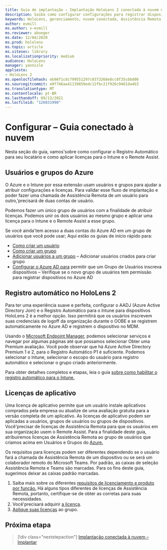 ```yaml
---
title: Guia de implantação – Implantação HoloLens 2 conectada à nuvem em escala com o Remote Assist – Configurar
description: Saiba como configurar configurações para registrar dispositivos HoloLens em uma rede conectada à nuvem em escala com o Remote Assist.
keywords: HoloLens, gerenciamento, nuvem conectada, Assistência Remota, AAD, Azure AD, MDM, Dispositivo móvel Gerenciamento de Dispositivos
author: evmill
ms.author: v-evmill
ms.reviewer: aboeger
ms.date: 12/04/2020
ms.prod: hololens
ms.topic: article
ms.sitesec: library
ms.localizationpriority: medium
audience: HoloLens
manager: yannisle
appliesto:
- HoloLens 2
ms.openlocfilehash: eb96f1cdc799551297c0373268e8cc8f35c6bd06
ms.sourcegitcommit: e9f746aa41139859edc12fbc21f926c9461da4b3
ms.translationtype: MT
ms.contentlocale: pt-BR
ms.lasthandoff: 09/13/2021
ms.locfileid: "126031990"
---
```

# <a name="configure---cloud-connected-guide"></a>Configurar – Guia conectado à nuvem

Nesta seção do guia, vamos&#39;sobre como configurar o Registro Automático para seu locatário e como aplicar licenças para o Intune e o Remote Assist.

## <a name="azure-users-and-groups"></a>Usuários e grupos do Azure

O Azure e o Intune por essa extensão usam usuários e grupos para ajudar a atribuir configurações e licenças. Para validar esse fluxo de implantação e poder fazer uma chamada de Assistência Remota de um usuário para outro,&#39;precisará de duas contas de usuário.

Podemos fazer um único grupo de usuários com a finalidade de atribuir licenças. Podemos unir os dois usuários ao mesmo grupo e aplicar uma licença para o Intune e o Remote Assist a esse grupo.

Se você ainda&#39;tem acesso a duas contas do Azure AD em um grupo de usuários que você pode usar; Aqui estão os guias de início rápido para:

- [Como criar um usuário](/mem/intune/fundamentals/quickstart-create-user)
- [Como criar um grupo](/mem/intune/fundamentals/quickstart-create-group)
- [Adicionar usuários a um grupo](/azure/active-directory/fundamentals/active-directory-groups-members-azure-portal) – Adicionar usuários criados para criar grupo
- [Configurar o Azure AD para](/azure/active-directory/devices/azureadjoin-plan#configure-your-device-settings) permitir que um Grupo de Usuários inscreva dispositivos – Verifique se o novo grupo de usuários tem permissão para registrar dispositivos no Azure AD

## <a name="auto-enrollment-on-hololens-2"></a>Registro automático no HoloLens 2

Para ter uma experiência suave e perfeita, configurar o AADJ (Azure Active Directory Join) e o Registro Automático para o Intune para dispositivos HoloLens 2 é a melhor opção. Isso permitirá que os usuários inscrevem suas credenciais de logoff da organização durante o OOBE e se registrem automaticamente no Azure AD e registrem o dispositivo no MDM.

Usando o [Microsoft Endpoint Manager](https://endpoint.microsoft.com/#home), podemos selecionar serviços e navegar por algumas páginas até que possamos selecionar Obter uma Premium avaliação. Você pode observar que há Azure Active Directory Premium 1 e 2, para o Registro Automático P1 é suficiente. Podemos selecionar o Intune, selecionar o escopo do usuário para registro automático e selecionar o grupo criado anteriormente.

Para obter detalhes completos e etapas, leia o guia [sobre como habilitar o registro automático para o Intune.](/mem/intune/enrollment/quickstart-setup-auto-enrollment)

## <a name="application-licenses"></a>Licenças de aplicativo

Uma licença de aplicativo permite que um usuário instale aplicativos comprados pela empresa ou atualize de uma avaliação gratuita para a versão completa de um aplicativo. As licenças de aplicativo podem ser aplicadas a usuários, grupos de usuários ou grupos de dispositivos. Você&#39;precisar de licenças de Assistência Remota para que os usuários em sua organização usem o Remote Assist. Para a finalidade deste guia, atribuiremos licenças de Assistência Remota ao grupo de usuários que criamos acima em Usuários e Grupos do [Azure.](hololens2-cloud-connected-configure.md#azure-users-and-groups)

Os requisitos para licenças podem ser diferentes dependendo se o usuário fará a chamada de Assistência Remota de um dispositivo ou se será um colaborador remoto do Microsoft Teams. Por padrão, as caixas de seleção Assistência Remota e Teams são marcadas. Para os fins deste guia, sugerimos deixar as caixas padrão marcadas.

1. Saiba mais sobre os diferentes [requisitos de licenciamento e produto por função.](/dynamics365/mixed-reality/remote-assist/requirements#licensing-and-product-requirements-per-role) Há alguns tipos diferentes de licenças de Assistência Remota, portanto, certifique-se de obter as corretas para suas necessidades.
2. Você&#39;precisará adquirir [a licença](/dynamics365/mixed-reality/remote-assist/buy-remote-assist).
3. [Aplique suas licenças](/dynamics365/mixed-reality/remote-assist/deploy-remote-assist) ao grupo.

## <a name="next-step"></a>Próxima etapa

> [!div class="nextstepaction"]
> [Implantação conectada à nuvem – Implantar](hololens2-cloud-connected-deploy.md)